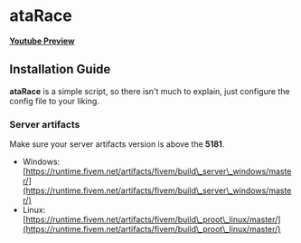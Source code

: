 # ataRace

[**Youtube Preview**](https://youtu.be/zhHuj9Em\_-Y?si=5kq4NwAHDUn0nnF8)

## Installation Guide

**ataRace** is a simple script, so there isn't much to explain, just configure the config file to your liking.



### Server artifacts

Make sure your server artifacts version is above the **5181**.

* Windows: [https://runtime.fivem.net/artifacts/fivem/build\_server\_windows/master/](https://runtime.fivem.net/artifacts/fivem/build\_server\_windows/master/)
* Linux: [https://runtime.fivem.net/artifacts/fivem/build\_proot\_linux/master/](https://runtime.fivem.net/artifacts/fivem/build\_proot\_linux/master/)
